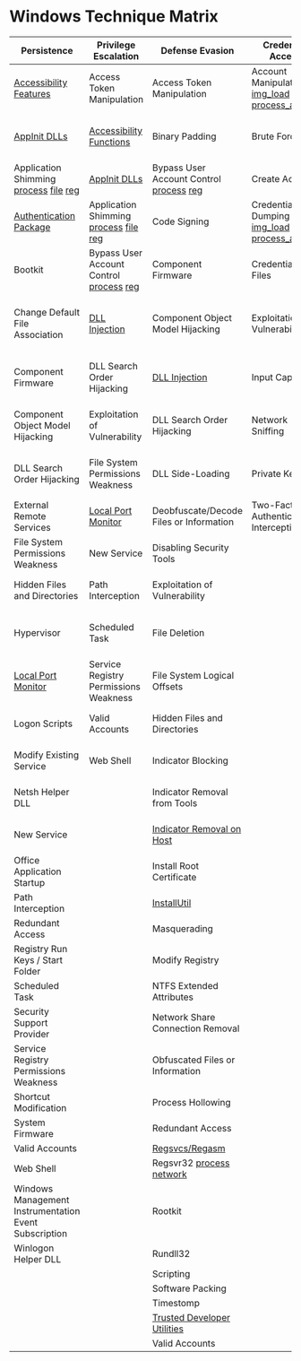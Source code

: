 # Windows Technique Matrix

| ﻿Persistence                                           | Privilege Escalation                  | Defense Evasion                         | Credential Access                      | Discovery                              | Lateral Movement                    | Execution                          | Collection                     | Exfiltration                                  | Command and Control                     |
|-------------------------------------------------------|---------------------------------------|-----------------------------------------|----------------------------------------|----------------------------------------|-------------------------------------|------------------------------------|--------------------------------|-----------------------------------------------|-----------------------------------------|
| [Accessibility Features](../1_process_creation/include_accessibility_features.xml)                                | Access Token Manipulation             | Access Token Manipulation               | Account Manipulation [img_load](../7_image_load/include_mimikatz_inmem.xml) [process_access](../10_process_access/include_mimikatz_inmem.xml)                   | Account Discovery                      | Application Deployment Software     | Application Shimming [process](../1_process_creation/include_appc_shim.xml) [file](../11_file_create/include_appc_shim.xml) [reg](../12_13_14_registry_event/include_appc_shim.xml)               | Audio Capture                  | Automated Exfiltration                        | Commonly Used Port                      |
| [AppInit DLLs](../12_13_14_registry_event/include_dll_injection_at_process_launch.xml)                                          | [Accessibility Functions](../1_process_creation/include_accessibility_features.xml)                | Binary Padding                          | Brute Force                            | Application Window Discovery           | Exploitation of Vulnerability       | Command-Line Interface             |Automated Collection           | Data Compressed                               | Communication Through Removable Media   |
| Application Shimming [process](../1_process_creation/include_appc_shim.xml) [file](../11_file_create/include_appc_shim.xml) [reg](../12_13_14_registry_event/include_appc_shim.xml)                                  | [AppInit DLLs](12_13_14_registry_event/include_dll_injection_at_process_launch.xml)                           | Bypass User Account Control [process](../1_process_creation/include_bypass_uac.xml) [reg](../12_13_14_registry_event/include_bypass_uac.xml)             | Create Account                         | File and Directory Discovery           | Logon Scripts                       | Execution through API              | Clipboard Data                 | Data Encrypted                                | Connection Proxy                        |
| [Authentication Package](../12_13_14_registry_event/include_authentication_package.xml)                                | Application Shimming [process](1_process_creation/include_appc_shim.xml) [file](../11_file_create/include_appc_shim.xml) [reg](../12_13_14_registry_event/include_appc_shim.xml)                  | Code Signing                            | Credential Dumping [img_load](7_image_load/include_mimikatz_inmem.xml) [reg](../12_13_14_registry_event/include_windows_credential_providers.xml) [process_access](../10_process_access/include_mimikatz_inmem.xml)                     | Network Service Scanning               | Pass the Hash [img_load](../7_image_load/include_mimikatz_inmem.xml) [process_access](../10_process_access/include_mimikatz_inmem.xml)                       | Execution through Module Load      | Data Staged                    | Data Transfer Size Limits                     | Custom Command and Control Protocol     |
| Bootkit                                               | Bypass User Account Control [process](../1_process_creation/include_bypass_uac.xml) [reg](../12_13_14_registry_event/include_bypass_uac.xml)           | Component Firmware                      | Credentials in Files                   | Network Share Discovery                | Pass the Ticket                     | Graphical User Interface           | Data from Local System         | Exfiltration Over Alternative Protocol        | Custom Cryptographic Protocol           |
| Change Default File Association                       | [DLL Injection](../8_create_remote_thread/include_dll_injection.xml)                         | Component Object Model Hijacking       | Exploitation of Vulnerability          | Peripheral Device Discovery            | [Remote Desktop Protocol](../12_13_14_registry_event/include_rdp_logon_execution.xml)             | [InstallUtil](../1_process_creation/include_installutil.xml)                        | Data from Network Shared Drive | Exfiltration Over Command and Control Channel | Data Encoding                           |
| Component Firmware                                    | DLL Search Order Hijacking            | [DLL Injection](8_create_remote_thread/include_dll_injection.xml)                           | Input Capture                          | Permission Groups Discovery            | Remote File Copy                    | PowerShell                         | Data from Removable Media      | Exfiltration Over Other Network Medium        | Data Obfuscation                        |
| Component Object Model Hijacking                      | Exploitation of Vulnerability         | DLL Search Order Hijacking              | Network Sniffing                       | Process Discovery                      | Remote Services                     | Process Hollowing                  | Email Collection               | Exfiltration Over Physical Medium             | Fallback Channels                       |
| DLL Search Order Hijacking                            | File System Permissions Weakness      | DLL Side-Loading                        | Private Keys                           | Query Registry                         | Replication Through Removable Media | [Regsvcs/Regasm](../1_process_creation/include_regsvcs_regasm.xml)                     | Input Capture                  | Scheduled Transfer                            | Multi-Stage Channels                    |
| External Remote Services                              | [Local Port Monitor](../12_13_14_registry_event/include_local_port_monitor.xml)                    | Deobfuscate/Decode Files or Information | Two-Factor Authentication Interception | Remote System Discovery                | Shared Webroot                      | Regsvr32 [process](../1_process_creation/include_living_of_the_land.xml)[network](../3_network_connection_initiated/include_native_windows_tools.xml)                           | Screen Capture                 |                                               | Multiband Communication                 |
| File System Permissions Weakness                      | New Service                           | Disabling Security Tools                |                                        | Security Software Discovery            | Taint Shared Content                | Rundll32                           | Video Capture                  |                                               | Multilayer Encryption                   |
| Hidden Files and Directories                          | Path Interception                     | Exploitation of Vulnerability           |                                        | System Information Discovery           | Third-party Software                | Scheduled Task                     |                                |                                               | Remote File Copy                        |
| Hypervisor                                            | Scheduled Task                        | File Deletion                           |                                        | System Network Configuration Discovery | Windows Admin Shares                | Scripting                          |                                |                                               | Standard Application Layer Protocol     |
| [Local Port Monitor](../12_13_14_registry_event/include_local_port_monitor.xml)                                    | Service Registry Permissions Weakness | File System Logical Offsets             |                                        | System Network Connections Discovery   | [Windows Remote Management](../1_process_creation/include_windows_remote_management.xml)           | Service Execution                  |                                |                                               | Standard Cryptographic Protocol         |
| Logon Scripts                                         | Valid Accounts                        | Hidden Files and Directories            |                                        | System Owner/User Discovery            |                                     | Third-party Software               |                                |                                               | Standard Non-Application Layer Protocol |
| Modify Existing Service                               | Web Shell                             | Indicator Blocking                      |                                        | System Service Discovery               |                                     | [Trusted Developer Utilities](../1_process_creation/include_msbuild.xml)        |                                |                                               | Uncommonly Used Port                    |
| Netsh Helper DLL                                      |                                       | Indicator Removal from Tools            |                                        | System Time Discovery                  |                                     | [Windows Management Instrumentation](../3_network_connection_initiated/include_native_windows_tools.xml) |                                |                                               | Web Service                             |
| New Service                                           |                                       | [Indicator Removal on Host](../1_process_creation/include_living_of_the_land.xml)               |                                        |                                        |                                     | [Windows Remote Management](../1_process_creation/include_windows_remote_management.xml)          |                                |                                               |                                         |
| Office Application Startup                            |                                       | Install Root Certificate                |                                        |                                        |                                     |                                     |                                |                                               |                                         |
| Path Interception                                     |                                       | [InstallUtil](../1_process_creation/include_installutil.xml)                             |                                        |                                        |                                     |                                    |                                |                                               |                                         |
| Redundant Access                                      |                                       | Masquerading                            |                                        |                                        |                                     |                                    |                                |                                               |                                         |
| Registry Run Keys / Start Folder                      |                                       | Modify Registry                         |                                        |                                        |                                     |                                    |                                |                                               |                                         |
| Scheduled Task                                        |                                       | NTFS Extended Attributes                |                                        |                                        |                                     |                                    |                                |                                               |                                         |
| Security Support Provider                             |                                       | Network Share Connection Removal        |                                        |                                        |                                     |                                    |                                |                                               |                                         |
| Service Registry Permissions Weakness                 |                                       | Obfuscated Files or Information         |                                        |                                        |                                     |                                    |                                |                                               |                                         |
| Shortcut Modification                                 |                                       | Process Hollowing                       |                                        |                                        |                                     |                                    |                                |                                               |                                         |
| System Firmware                                       |                                       | Redundant Access                        |                                        |                                        |                                     |                                    |                                |                                               |                                         |
| Valid Accounts                                        |                                       | [Regsvcs/Regasm](../1_process_creation/include_regsvcs_regasm.xml)                          |                                        |                                        |                                     |                                    |                                |                                               |                                         |
| Web Shell                                             |                                       | Regsvr32 [process](../1_process_creation/include_living_of_the_land.xml) [network](../3_network_connection_initiated/include_native_windows_tools.xml)                                |                                        |                                        |                                     |                                    |                                |                                               |                                         |
| Windows Management Instrumentation Event Subscription |                                       | Rootkit                                 |                                        |                                        |                                     |                                    |                                |                                               |                                         |
| Winlogon Helper DLL                                   |                                       | Rundll32                                |                                        |                                        |                                     |                                    |                                |                                               |                                         |
|                                                       |                                       | Scripting                               |                                        |                                        |                                     |                                    |                                |                                               |                                         |
|                                                       |                                       | Software Packing                        |                                        |                                        |                                     |                                    |                                |                                               |                                         |
|                                                       |                                       | Timestomp                               |                                        |                                        |                                     |                                    |                                |                                               |                                         |
|                                                       |                                       | [Trusted Developer Utilities](../1_process_creation/include_msbuild.xml)             |                                        |                                        |                                     |                                    |                                |                                               |                                         |
|                                                       |                                       | Valid Accounts                          |                                        |                                        |                                     |                                    |                                |                                               |                                         |
